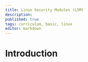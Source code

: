 ```yaml
---
title: Linux Security Modules (LSM)
description: 
published: true
tags: curriculum, basic, linux
editor: markdown
---
```

# Introduction 

